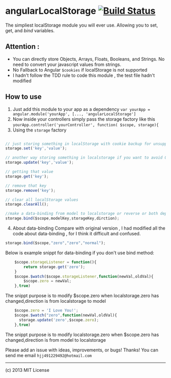 angularLocalStorage [![Build Status](https://travis-ci.org/agrublev/angularLocalStorage.png?branch=master)](https://travis-ci.org/agrublev/angularLocalStorage)
====================

The simpliest localStorage module you will ever use. Allowing you to set, get, and *bind* variables.

## Attention :

* You can directly store Objects, Arrays, Floats, Booleans, and Strings. No need to convert your javascript values from strings.
* No Fallback to Angular ``$cookies`` if localStorage is not supported
* I hadn't follow the TDD rule to code this module , the test file hadn't modified

## How to use

1. Just add this module to your app as a dependency
``var yourApp = angular.module('yourApp', [..., 'angularLocalStorage']``
2. Now inside your controllers simply pass the storage factory like this
``yourApp.controller('yourController', function( $scope, storage){``
3. Using the ``storage`` factory
  ```JAVASCRIPT

  // just storing something in localStorage with cookie backup for unsupported browsers
  storage.set('key','value');
  
  // another way storing something in localstorage if you want to avoid QUOTA_EXCEEDED_ERR in iphone/ipad 
  storage.update('key','value');
  
  // getting that value
  storage.get('key');

  // remove that key
  storage.remove('key');

  // clear all localStorage values
  storage.clearAll();
  
  //make a data-binding from model to localstorage or reverse or both depend on the param direction
  storage.bind($scope,modelKey,storageKey,dirction);
  ```
4. About data-binding 
  Compare with original version , I had modified all the code about data-binding , for I think it difficult and     confused. 
  ```JAVASCRIPT
  storage.bind($scope,"zero","zero","normal");
  ```
  Below is example snippt for data-binding if you don't use bind method:
  ```JAVASCRIPT
      $scope.storageListener = function(){
          return storage.get('zero');
      }
      $scope.$watch($scope.storageListener,function(newVal,oldVal){
      	  $scope.zero = newVal;
      },true)  
  ```
  The snippt purpose is to modify $scope.zero when localstorage.zero has changed,direction is from localstorage to
  model

  ```JAVASCRIPT
  	  $scope.zero = 'I Love You!';
      $scope.$watch("zero",function(newVal,oldVal){
      	storage.update('zero',$scope.zero);
      },true)  
  ```
  The snippt purpose is to modify  localstorage.zero when $scope.zero has changed,direction is from model to 
  localstorage
  
  Please add an issue with ideas, improvements, or bugs! Thanks!
  You can send me email ``hjj491229492@hotmail.com``

---

(c) 2013 MIT License

